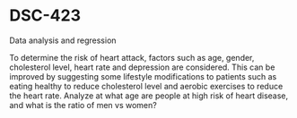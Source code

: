 # DSC-423
Data analysis and regression

To determine the risk of heart attack, factors such as age, gender, cholesterol level, heart rate and depression are considered. This can be improved by suggesting some lifestyle modifications to patients such as eating healthy to reduce cholesterol level and aerobic exercises to reduce the heart rate. Analyze at what age are people at high risk of heart disease, and what is the ratio of men vs women?
